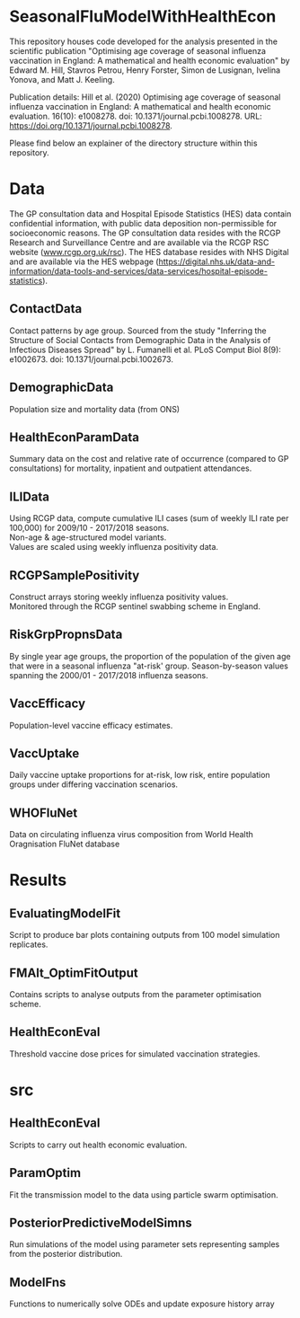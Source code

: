# SeasonalFluModelWithHealthEcon
This repository houses code developed for the analysis presented in the scientific publication "Optimising age coverage of seasonal influenza vaccination in England: A mathematical and health economic evaluation" by Edward M. Hill, Stavros Petrou, Henry Forster, Simon de Lusignan, Ivelina Yonova, and Matt J. Keeling.  

Publication details: Hill et al. (2020) Optimising age coverage of seasonal influenza vaccination in England: A mathematical and health economic evaluation. 16(10): e1008278. doi: 10.1371/journal.pcbi.1008278. URL: https://doi.org/10.1371/journal.pcbi.1008278.

Please find below an explainer of the directory structure within this repository.  

# Data

The GP consultation data and Hospital Episode Statistics (HES) data contain confidential information, with public data deposition non-permissible for socioeconomic reasons. The GP consultation data resides with the RCGP Research and Surveillance Centre and are available via the RCGP RSC website (www.rcgp.org.uk/rsc). The HES database resides with NHS Digital and are available via the HES webpage (https://digital.nhs.uk/data-and-information/data-tools-and-services/data-services/hospital-episode-statistics).

## ContactData
Contact patterns by age group. Sourced from the study "Inferring the Structure of Social Contacts from Demographic Data in the Analysis of Infectious Diseases Spread" by L. Fumanelli et al. PLoS Comput Biol 8(9): e1002673. doi: 10.1371/journal.pcbi.1002673.

## DemographicData
Population size and mortality data (from ONS)

## HealthEconParamData
Summary data on the cost and relative rate of occurrence (compared to GP consultations) for mortality, inpatient and outpatient attendances.

## ILIData
Using RCGP data, compute cumulative ILI cases (sum of weekly ILI rate per 100,000) for 2009/10 - 2017/2018 seasons.  
Non-age & age-structured model variants.  
Values are scaled using weekly influenza positivity data.

## RCGPSamplePositivity
Construct arrays storing weekly influenza positivity values.     
Monitored through the RCGP sentinel swabbing scheme in England.

## RiskGrpPropnsData
By single year age groups, the proportion of the population of the given age that were in a seasonal influenza "at-risk' group. Season-by-season values spanning the 2000/01 - 2017/2018 influenza seasons.

## VaccEfficacy
Population-level vaccine efficacy estimates.

## VaccUptake
Daily vaccine uptake proportions for at-risk, low risk, entire population groups under differing vaccination scenarios.

## WHOFluNet
Data on circulating influenza virus composition from World Health Oragnisation FluNet database

# Results

## EvaluatingModelFit
Script to produce bar plots containing outputs from 100 model simulation replicates.

## FMAlt_OptimFitOutput
Contains scripts to analyse outputs from the parameter optimisation scheme.

## HealthEconEval
Threshold vaccine dose prices for simulated vaccination strategies.

# src

## HealthEconEval
Scripts to carry out health economic evaluation.

## ParamOptim
Fit the transmission model to the data using particle swarm optimisation.

## PosteriorPredictiveModelSimns
Run simulations of the model using parameter sets representing samples from the posterior distribution.

## ModelFns
Functions to numerically solve ODEs and update exposure history array
